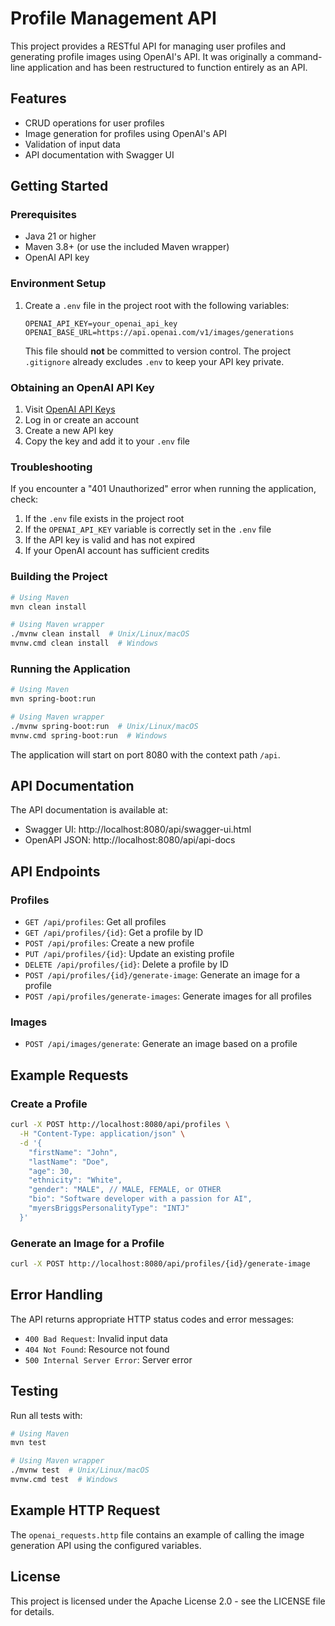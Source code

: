 # Profile Management API

This project provides a RESTful API for managing user profiles and generating profile images using OpenAI's API. It was originally a command-line application and has been restructured to function entirely as an API.

## Features

- CRUD operations for user profiles
- Image generation for profiles using OpenAI's API
- Validation of input data
- API documentation with Swagger UI

## Getting Started

### Prerequisites

- Java 21 or higher
- Maven 3.8+ (or use the included Maven wrapper)
- OpenAI API key

### Environment Setup

1. Create a `.env` file in the project root with the following variables:
   ```
   OPENAI_API_KEY=your_openai_api_key
   OPENAI_BASE_URL=https://api.openai.com/v1/images/generations
   ```
   This file should **not** be committed to version control. The project
   `.gitignore` already excludes `.env` to keep your API key private.

### Obtaining an OpenAI API Key

1. Visit [OpenAI API Keys](https://platform.openai.com/api-keys)
2. Log in or create an account
3. Create a new API key
4. Copy the key and add it to your `.env` file

### Troubleshooting

If you encounter a "401 Unauthorized" error when running the application, check:

1. If the `.env` file exists in the project root
2. If the `OPENAI_API_KEY` variable is correctly set in the `.env` file
3. If the API key is valid and has not expired
4. If your OpenAI account has sufficient credits

### Building the Project

```bash
# Using Maven
mvn clean install

# Using Maven wrapper
./mvnw clean install  # Unix/Linux/macOS
mvnw.cmd clean install  # Windows
```

### Running the Application

```bash
# Using Maven
mvn spring-boot:run

# Using Maven wrapper
./mvnw spring-boot:run  # Unix/Linux/macOS
mvnw.cmd spring-boot:run  # Windows
```

The application will start on port 8080 with the context path `/api`.

## API Documentation

The API documentation is available at:
- Swagger UI: http://localhost:8080/api/swagger-ui.html
- OpenAPI JSON: http://localhost:8080/api/api-docs

## API Endpoints

### Profiles

- `GET /api/profiles`: Get all profiles
- `GET /api/profiles/{id}`: Get a profile by ID
- `POST /api/profiles`: Create a new profile
- `PUT /api/profiles/{id}`: Update an existing profile
- `DELETE /api/profiles/{id}`: Delete a profile by ID
- `POST /api/profiles/{id}/generate-image`: Generate an image for a profile
- `POST /api/profiles/generate-images`: Generate images for all profiles

### Images

- `POST /api/images/generate`: Generate an image based on a profile

## Example Requests

### Create a Profile

```bash
curl -X POST http://localhost:8080/api/profiles \
  -H "Content-Type: application/json" \
  -d '{
    "firstName": "John",
    "lastName": "Doe",
    "age": 30,
    "ethnicity": "White",
    "gender": "MALE", // MALE, FEMALE, or OTHER
    "bio": "Software developer with a passion for AI",
    "myersBriggsPersonalityType": "INTJ"
  }'
```

### Generate an Image for a Profile

```bash
curl -X POST http://localhost:8080/api/profiles/{id}/generate-image
```

## Error Handling

The API returns appropriate HTTP status codes and error messages:

- `400 Bad Request`: Invalid input data
- `404 Not Found`: Resource not found
- `500 Internal Server Error`: Server error

## Testing

Run all tests with:

```bash
# Using Maven
mvn test

# Using Maven wrapper
./mvnw test  # Unix/Linux/macOS
mvnw.cmd test  # Windows
```

## Example HTTP Request

The `openai_requests.http` file contains an example of calling the image generation API using the configured variables.

## License

This project is licensed under the Apache License 2.0 - see the LICENSE file for details.
